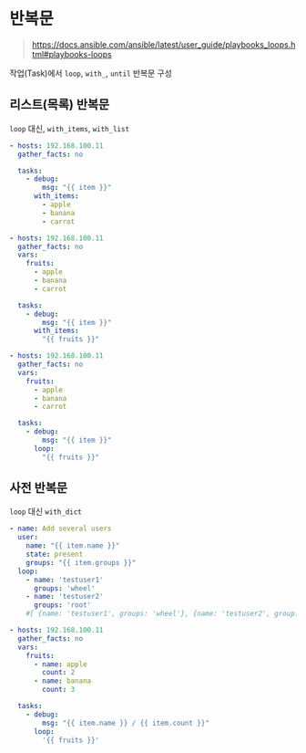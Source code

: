 # 반복문

> https://docs.ansible.com/ansible/latest/user_guide/playbooks_loops.html#playbooks-loops

작업(Task)에서 `loop`, `with_`, `until` 반복문 구성


## 리스트(목록) 반복문
`loop` 대신, `with_items`, `with_list`

```yaml
- hosts: 192.168.100.11
  gather_facts: no

  tasks:
    - debug:
        msg: "{{ item }}"
      with_items:
        - apple
        - banana
        - carrot
```

```yaml
- hosts: 192.168.100.11
  gather_facts: no
  vars:
    fruits:
      - apple
      - banana
      - carrot

  tasks:
    - debug:
        msg: "{{ item }}"
      with_items:
        "{{ fruits }}"
```

```yaml
- hosts: 192.168.100.11
  gather_facts: no
  vars:
    fruits:
      - apple
      - banana
      - carrot

  tasks:
    - debug:
        msg: "{{ item }}"
      loop:
        "{{ fruits }}"
```

## 사전 반복문
`loop` 대신 `with_dict`

```yaml
- name: Add several users
  user:
    name: "{{ item.name }}"
    state: present
    groups: "{{ item.groups }}"
  loop:
    - name: 'testuser1'
      groups: 'wheel'
    - name: 'testuser2'
      groups: 'root'
    #[ {name: 'testuser1', groups: 'wheel'}, {name: 'testuser2', group: 'root'} ]
```

```yaml
- hosts: 192.168.100.11
  gather_facts: no
  vars:
    fruits:
      - name: apple
        count: 2
      - name: banana
        count: 3

  tasks:
    - debug:
        msg: "{{ item.name }} / {{ item.count }}"
      loop:
        '{{ fruits }}'
```

